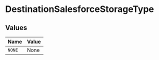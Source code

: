 # DestinationSalesforceStorageType


## Values

| Name   | Value  |
| ------ | ------ |
| `NONE` | None   |